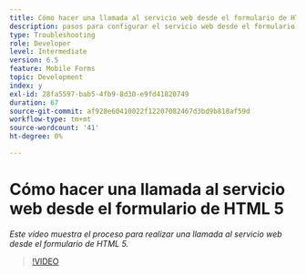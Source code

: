 ```yaml
---
title: Cómo hacer una llamada al servicio web desde el formulario de HTML 5
description: pasos para configurar el servicio web desde el formulario de HTML5
type: Troubleshooting
role: Developer
level: Intermediate
version: 6.5
feature: Mobile Forms
topic: Development
index: y
exl-id: 28fa5597-bab5-4fb9-8d30-e9fd41820749
duration: 67
source-git-commit: af928e60410022f12207082467d3bd9b818af59d
workflow-type: tm+mt
source-wordcount: '41'
ht-degree: 0%

---
```


# Cómo hacer una llamada al servicio web desde el formulario de HTML 5

*Este vídeo muestra el proceso para realizar una llamada al servicio web desde el formulario de HTML 5.*

>[!VIDEO](https://video.tv.adobe.com/v/335505?quality=12&learn=on)
